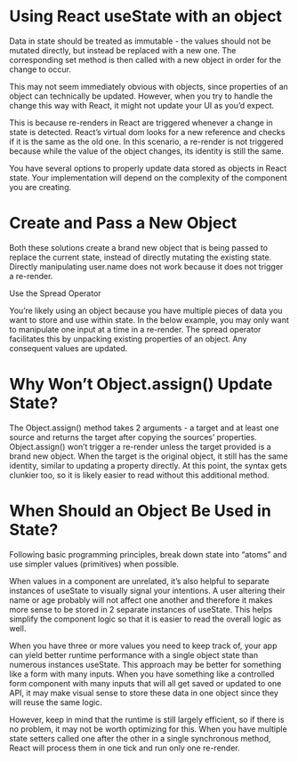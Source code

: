 # Using React useState with an object

Data in state should be treated as immutable - the values should not be mutated directly, but instead be replaced with a new one. The corresponding set method is then called with a new object in order for the change to   occur.

This may not seem immediately obvious with objects, since properties of an object can technically be updated. However, when you try to handle the change this way with React, it might not update your UI as you’d expect.

This is because re-renders in React are triggered whenever a change in state is detected. React’s virtual dom looks for a new reference and checks if it is the same as the old one. In this scenario, a re-render is not triggered because while the value of the object changes, its identity is still the same.

You have several options to properly update data stored as objects in React state. Your implementation will depend on the complexity of the component you are creating.

# Create and Pass a New Object

Both these solutions create a brand new object that is being passed to replace the current state, instead of directly mutating the existing state. Directly manipulating user.name does not work because it does not trigger a re-render.

Use the Spread Operator

You’re likely using an object because you have multiple pieces of data you want to store and use within state. In the below example, you may only want to manipulate one input at a time in a re-render. The spread operator facilitates this by unpacking existing properties of an object. Any consequent values are updated.


# Why Won’t Object.assign() Update State?

The Object.assign() method takes 2 arguments - a target and at least one source and returns the target after copying the sources’ properties. Object.assign() won’t trigger a re-render unless the target provided is a brand new object. When the target is the original object, it still has the same identity, similar to updating a property directly. At this point, the syntax gets clunkier too, so it is likely easier to read without this additional method.


# When Should an Object Be Used in State?

Following basic programming principles, break down state into “atoms” and use simpler values (primitives) when possible.

When values in a component are unrelated, it’s also helpful to separate instances of useState to visually signal your intentions. A user altering their name or age probably will not affect one another and therefore it makes more sense to be stored in 2 separate instances of useState. This helps simplify the component logic so that it is easier to read the overall logic as well. 

When you have three or more values you need to keep track of, your app can yield better runtime performance with a single object state than numerous instances useState. This approach may be better for something like a form with many inputs. When you have something like a controlled form component with many inputs that will all get saved or updated to one API, it may make visual sense to store these data in one object since they will reuse the same logic.

However, keep in mind that the runtime is still largely efficient, so if there is no problem, it may not be worth optimizing for this. When you have multiple state setters called one after the other in a single synchronous method, React will process them in one tick and run only one re-render.
